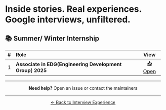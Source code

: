 # Inside stories. Real experiences. Google interviews, unfiltered.

## 📚 Summer/ Winter Internship

<div align="center">

| # | Role                             |                                            View                                            |
|:-:|:-------------------------------------|:--------------------------------------------------------------------------------------------:|
| 1 | **Associate in EDG(Engineering Development Group) 2025**                | [📥 Open](./MathWork_Exp1) |


</div>
<div align="center">

--- 

**Need help?** Open an issue or contact the maintainers

---
[← Back to Interview Experience](../)

</div>

